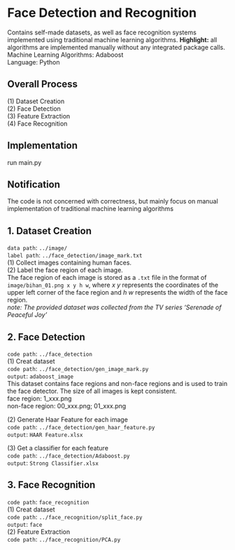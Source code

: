 # Face Detection and Recognition
Contains self-made datasets, as well as face recognition systems implemented using traditional machine learning algorithms. __Highlight:__ all algorithms are implemented manually without any integrated package calls.  
Machine Learning Algorithms: Adaboost  
Language: Python
## Overall Process
(1) Dataset Creation  
(2) Face Detection  
(3) Feature Extraction  
(4) Face Recognition

## Implementation
run main.py

## Notification
The code is not concerned with correctness, but mainly focus on manual implementation of traditional machine learning algorithms

## 1. Dataset Creation
`data path`: `../image/`  
`label path`: `../face_detection/image_mark.txt`  
(1) Collect images containing human faces.  
(2) Label the face region of each image.  
The face region of each image is stored as a `.txt` file in the format of `image/bihan_01.png x y h w`, where _x y_ represents the coordinates of the upper left corner of the face region and _h w_ represents the width of the face region.  
_note: The provided dataset was collected from the TV series ‘Serenade of Peaceful Joy’_ 

## 2. Face Detection 
`code path`: `../face_detection`  
(1) Creat dataset  
`code path`: `../face_detection/gen_image_mark.py`  
`output`: `adaboost_image`  
This dataset contains face regions and non-face regions and is used to train the face detector. The size of all images is kept consistent.  
face region: 1_xxx.png  
non-face region: 00_xxx.png; 01_xxx.png  
  
(2) Generate Haar Feature for each image  
`code path`: `../face_detection/gen_haar_feature.py`  
`output`: `HAAR Feature.xlsx` 

(3) Get a classifier for each feature  
`code path`: `../face_detection/Adaboost.py`  
`output`: `Strong Classifier.xlsx`

## 3. Face Recognition 
`code path`: `face_recognition`  
(1) Creat dataset  
`code path`: `../face_recognition/split_face.py`   
`output`: `face`   
(2) Feature Extraction  
`code path`: `../face_recognition/PCA.py`
